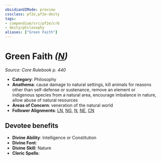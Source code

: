 ```yaml
---
obsidianUIMode: preview
cssclass: pf2e,pf2e-deity
tags:
- compendium/src/pf2e/crb
- deity/philosophy
aliases: ["Green Faith"]
---
```

# Green Faith *([N](../../../rules/traits/neutral-b1.md))*  
*Source: Core Rulebook p. 440*  

- **Category**: Philosophy
- **Anathema**: cause damage to natural settings, kill animals for reasons other than self-defense or sustenance, remove an element or indigenous species from a natural area, encourage imbalance in nature, allow abuse of natural resources
- **Areas of Concern**: veneration of the natural world
- **Follower Alignments**: [LN](../../../rules/traits/lawful-neutral-b1.md), [NG](../../../rules/traits/neutral-good-b1.md), [N](../../../rules/traits/neutral-b1.md), [NE](../../../rules/traits/neutral-evil-b1.md), [CN](../../../rules/traits/chaotic-neutral-b1.md)

## Devotee benefits

- **Divine Ability**: Intelligence or Constitution
- **Divine Font**: 
- **Divine Skill**: Nature
- **Cleric Spells**: